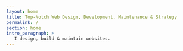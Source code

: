 ```yaml
---
layout: home
title: Top-Notch Web Design, Development, Maintenance & Strategy
permalink: /
section: home
intro_paragraph: >
   I design, build & maintain websites.
---
```

